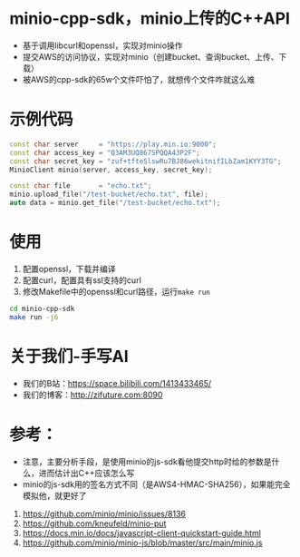 # minio-cpp-sdk，minio上传的C++API
- 基于调用libcurl和openssl，实现对minio操作
- 提交AWS的访问协议，实现对minio（创建bucket、查询bucket、上传、下载）
- 被AWS的cpp-sdk的65w个文件吓怕了，就想传个文件咋就这么难

# 示例代码
```C++
const char server     = "https://play.min.io:9000";
const char access_key = "Q3AM3UQ867SPQQA43P2F";
const char secret_key = "zuf+tfteSlswRu7BJ86wekitnifILbZam1KYY3TG";
MinioClient minio(server, access_key, secret_key);

const char file       = "echo.txt";
minio.upload_file("/test-bucket/echo.txt", file);
auto data = minio.get_file("/test-bucket/echo.txt");
```

# 使用
1. 配置openssl，下载并编译
2. 配置curl，配置具有ssl支持的curl
3. 修改Makefile中的openssl和curl路径，运行`make run`
```bash
cd minio-cpp-sdk
make run -j6
```

# 关于我们-手写AI
- 我们的B站：https://space.bilibili.com/1413433465/
- 我们的博客：http://zifuture.com:8090

# 参考：
- 注意，主要分析手段，是使用minio的js-sdk看他提交http时给的参数是什么，进而估计出C++应该怎么写
- minio的js-sdk用的签名方式不同（是AWS4-HMAC-SHA256），如果能完全模拟他，就更好了  
1. https://github.com/minio/minio/issues/8136
2. https://github.com/kneufeld/minio-put
3. https://docs.min.io/docs/javascript-client-quickstart-guide.html
4. https://github.com/minio/minio-js/blob/master/src/main/minio.js